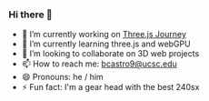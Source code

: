 ### Hi there 👋

- 🔭 I’m currently working on [Three.js Journey](https://threejs-journey.com/)
- 🌱 I’m currently learning three.js and webGPU
- 👯 I’m looking to collaborate on 3D web projects
- 📫 How to reach me: bcastro9@ucsc.edu
- 😄 Pronouns: he / him
- ⚡ Fun fact: I'm a gear head with the best 240sx

  
<!--
**bkcastro/bkcastro** is a ✨ _special_ ✨ repository because its `README.md` (this file) appears on your GitHub profile.

Here are some ideas to get you started:

-->
